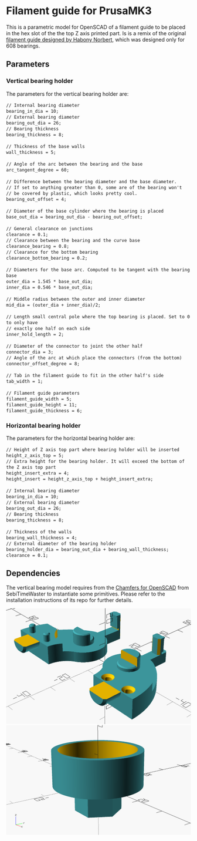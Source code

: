 # Filament guide for PrusaMK3

This is a parametric model for OpenSCAD of a filament guide to be placed in the hex slot of the the top Z axis printed part. Is is a remix of the original [filament guide designed by Habony Norbert](https://www.printables.com/model/135950-filament-guide/files), which was designed only for 608 bearings.

## Parameters

### Vertical bearing holder

The parameters for the vertical bearing holder are:
```OpenSCAD
// Internal bearing diameter
bearing_in_dia = 10;
// External bearing diameter
bearing_out_dia = 26;
// Bearing thickness
bearing_thickness = 8;

// Thickness of the base walls
wall_thickness = 5;

// Angle of the arc between the bearing and the base
arc_tangent_degree = 60;

// Difference between the bearing diameter and the base diameter. 
// If set to anything greater than 0, some are of the bearing won't 
// be covered by plastic, which looks pretty cool.
bearing_out_offset = 4;

// Diameter of the base cylinder where the bearing is placed
base_out_dia = bearing_out_dia - bearing_out_offset;

// General clearance on junctions
clearance = 0.1;
// Clearance between the bearing and the curve base
clearance_bearing = 0.8;
// Clearance for the bottom bearing
clearance_bottom_bearing = 0.2;

// Diameters for the base arc. Computed to be tangent with the bearing base
outer_dia = 1.545 * base_out_dia;
inner_dia = 0.546 * base_out_dia;

// Middle radius between the outer and inner diameter 
mid_dia = (outer_dia + inner_dia)/2;

// Length small central pole where the top bearing is placed. Set to 0 to only have
// exactly one half on each side
inner_hold_length = 2;

// Diameter of the connector to joint the other half
connector_dia = 3;
// Angle of the arc at which place the connectors (from the bottom)
connector_offset_degree = 8;

// Tab in the filament guide to fit in the other half's side
tab_width = 1;

// Filament guide parameters
filament_guide_width = 5;
filament_guide_height = 11;
filament_guide_thickness = 6;
```

### Horizontal bearing holder
The parameters for the horizontal bearing holder are:
```OpenSCAD
// Height of Z axis top part where bearing holder will be inserted
height_z_axis_top = 5;
// Extra height for the bearing holder. It will exceed the bottom of the Z axis top part
height_insert_extra = 4;
height_insert = height_z_axis_top + height_insert_extra;

// Internal bearing diameter
bearing_in_dia = 10;
// External bearing diameter
bearing_out_dia = 26;
// Bearing thickness
bearing_thickness = 8;

// Thickness of the walls 
bearing_wall_thickness = 4;
// External diameter of the bearing holder
bearing_holder_dia = bearing_out_dia + bearing_wall_thickness;
clearance = 0.1;
```

## Dependencies

The vertical bearing model requires from the [Chamfers for OpenSCAD](https://github.com/SebiTimeWaster/Chamfers-for-OpenSCAD) from SebiTimeWaster to instantiate some primitives. Please refer to the installation instructions of its repo for further details.

![Vertical bearing holder](img/vertical_bearing_holder.png "Vertical bearing parts")
![Horizontal bearing holder](img/horizontal_bearing_holder.png "Horizontal bearing holder")
